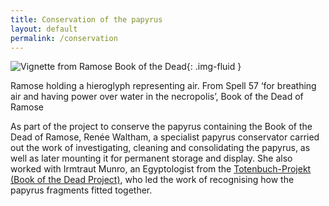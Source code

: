 ```yaml
---
title: Conservation of the papyrus
layout: default
permalink: /conservation
---
```


![Vignette from Ramose Book of the Dead]({{site.baseurl}}/images/06c.jpg){: .img-fluid }

Ramose holding a hieroglyph representing air. From Spell 57 ‘for breathing air and having power over water in the necropolis’, Book of the Dead of Ramose

As part of the project to conserve the papyrus containing the Book of the Dead of Ramose, Renée Waltham, a specialist papyrus conservator carried out the work of investigating, cleaning and consolidating the papyrus, as well as later mounting it for permanent storage and display. She also worked with Irmtraut Munro, an Egyptologist from the [Totenbuch-Projekt (Book of the Dead Project)](http://totenbuch.awk.nrw.de/projekt/das-totenbuch), who led the work of recognising how the papyrus fragments fitted together.
